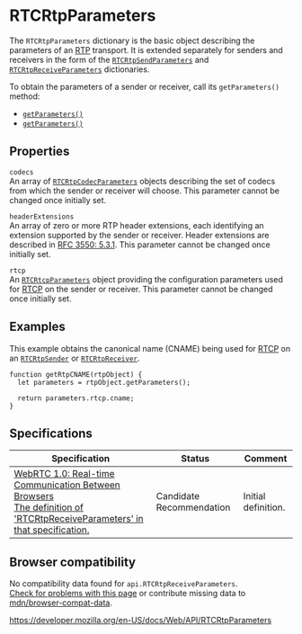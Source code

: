 RTCRtpParameters
================

The `RTCRtpParameters` dictionary is the basic object describing the parameters of an [RTP](https://developer.mozilla.org/en-US/docs/Glossary/RTP) transport. It is extended separately for senders and receivers in the form of the [`RTCRtpSendParameters`](rtcrtpsendparameters) and [`RTCRtpReceiveParameters`](rtcrtpreceiveparameters) dictionaries.

To obtain the parameters of a sender or receiver, call its `getParameters()` method:

-   [`getParameters()`](rtcrtpsender/getparameters)
-   [`getParameters()`](rtcrtpreceiver/getparameters)

Properties
----------

<span class="page-not-created">`codecs`</span>  
An array of [`RTCRtpCodecParameters`](rtcrtpcodecparameters) objects describing the set of codecs from which the sender or receiver will choose. This parameter cannot be changed once initially set.

<span class="page-not-created">`headerExtensions`</span>  
An array of zero or more RTP header extensions, each identifying an extension supported by the sender or receiver. Header extensions are described in [RFC 3550: 5.3.1](https://tools.ietf.org/html/rfc3550). This parameter cannot be changed once initially set.

<span class="page-not-created">`rtcp`</span>  
An [`RTCRtcpParameters`](rtcrtcpparameters) object providing the configuration parameters used for [RTCP](https://developer.mozilla.org/en-US/docs/Glossary/RTCP) on the sender or receiver. This parameter cannot be changed once initially set.

Examples
--------

This example obtains the canonical name (CNAME) being used for [RTCP](https://developer.mozilla.org/en-US/docs/Glossary/RTCP) on an [`RTCRtpSender`](rtcrtpsender) or [`RTCRtpReceiver`](rtcrtpreceiver).

    function getRtpCNAME(rtpObject) {
      let parameters = rtpObject.getParameters();

      return parameters.rtcp.cname;
    }

Specifications
--------------

<table><thead><tr class="header"><th>Specification</th><th>Status</th><th>Comment</th></tr></thead><tbody><tr class="odd"><td><a href="https://w3c.github.io/webrtc-pc/#dom-rtcrtpreceiveparameters">WebRTC 1.0: Real-time Communication Between Browsers<br />
<span class="small">The definition of 'RTCRtpReceiveParameters' in that specification.</span></a></td><td><span class="spec-cr">Candidate Recommendation</span></td><td>Initial definition.</td></tr></tbody></table>

Browser compatibility
---------------------

No compatibility data found for `api.RTCRtpReceiveParameters`.  
[Check for problems with this page](#on-github) or contribute missing data to [mdn/browser-compat-data](https://github.com/mdn/browser-compat-data).

<a href="https://developer.mozilla.org/en-US/docs/Web/API/RTCRtpParameters" class="_attribution-link">https://developer.mozilla.org/en-US/docs/Web/API/RTCRtpParameters</a>
